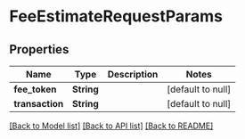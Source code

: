# FeeEstimateRequestParams
## Properties

| Name | Type | Description | Notes |
|------------ | ------------- | ------------- | -------------|
| **fee\_token** | **String** |  | [default to null] |
| **transaction** | **String** |  | [default to null] |

[[Back to Model list]](../README.md#documentation-for-models) [[Back to API list]](../README.md#documentation-for-api-endpoints) [[Back to README]](../README.md)

